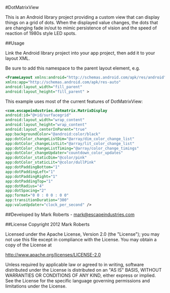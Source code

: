 #DotMatrixView

This is an Android library project providing a custom view that can display things on a grid of dots. When the displayed value changes, the dots that are changing fade in/out to mimic persistence of vision and the speed of reaction of 1980s style LED spots.

##Usage

Link the Android library project into your app project, then add it to your layout XML.

Be sure to add this namespace to the parent layout element, e.g.

``` xml
<FrameLayout xmlns:android="http://schemas.android.com/apk/res/android"
xmlns:app="http://schemas.android.com/apk/res-auto"
android:layout_width="fill_parent"
android:layout_height="fill_parent" >
```

This example uses most of the current features of DotMatrixView:

``` xml
<com.escapeindustries.dotmatrix.MatrixDisplay
android:id="@+id/surfacegrid"
android:layout_width="wrap_content"
android:layout_height="wrap_content"
android:layout_centerInParent="true"
app:backgroundColor="@android:color/black"
app:dotColor_changeListDim="@array/dim_color_change_list"
app:dotColor_changeListLit="@array/lit_color_change_list"
app:dotColor_changeListTiming="@array/color_change_timings"
app:dotColor_changeUpdater="countdown_color_updates"
app:dotColor_staticDim="@color/pink"
app:dotColor_staticLit="@color/dullPink"
app:dotPaddingBottom="1"
app:dotPaddingLeft="1"
app:dotPaddingRight="1"
app:dotPaddingTop="1"
app:dotRadius="4"
app:dotSpacing="2"
app:format="0 0 : 0 0 : 0 0"
app:transitionDuration="300"
app:valueUpdater="clock_per_second" />
```

##Developed by
Mark Roberts - mark@escapeindustries.com

##License
Copyright 2012 Mark Roberts

Licensed under the Apache License, Version 2.0 (the "License");
you may not use this file except in compliance with the License.
You may obtain a copy of the License at

   http://www.apache.org/licenses/LICENSE-2.0

Unless required by applicable law or agreed to in writing, software
distributed under the License is distributed on an "AS IS" BASIS,
WITHOUT WARRANTIES OR CONDITIONS OF ANY KIND, either express or implied.
See the License for the specific language governing permissions and
limitations under the License.
